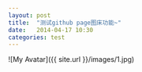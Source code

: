 ```yaml
---
layout: post
title:  "测试github page图床功能~"
date:   2014-04-17 10:30
categories: test
---
```


![My Avatar]({{ site.url }}/images/1.jpg)


